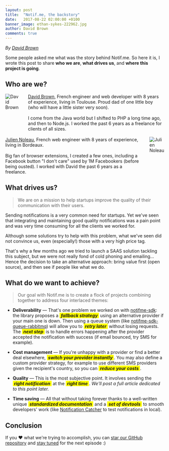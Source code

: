 ```yaml
---
layout: post
title:  "Notif.me, the backstory"
date:   2017-08-22 02:00:00 +0100
banner_image: ethan-sykes-222962.jpg
author: David Brown
comments: true
---
```

<style>
  .contributor { display: flex; justify-content: space-between; }
  .contributor img { max-width: 220px; }
  .contributor-1 img { margin-right: 30px; }
  .contributor-2 img { margin-left: 30px; }
  @media only screen and (max-width: 800px) {
    .contributor-1 { flex-direction: column; }
    .contributor-2 { flex-direction: column-reverse; }
    .contributor img { margin: 0 0 20px; }
  }
  strong.highlight { font-style: italic; background-color: yellow; padding: 0 4px; }
</style>

*By [David Brown](https://twitter.com/BDavid24)*

Some people asked me what was the story behind Notif.me. So here it is, I wrote this post to share **who we are**, **what drives us**, and **where this project is going**.
<!--more-->

## Who are we?

<div class="contributor contributor-1">
  <div><img src="../../../assets/2017-08-22-genesis/david-brown.jpg" alt="David Brown"></div>
  <div><a href="https://www.linkedin.com/in/david-brown-2a404b18/">David Brown</a>, French engineer and web developer with 8 years of experience, living in Toulouse. Proud dad of one little boy (who will have a little sister very soon).<br><br>I come from the Java world but I shifted to PHP a long time ago, and then to Node.js. I worked the past 6 years as a freelance for clients of all sizes.</div>
</div>
<br>
<div class="contributor contributor-2">
  <div><a href="https://www.linkedin.com/in/julien-noleau-26ba8521/">Julien Noleau</a>, French web engineer with 8 years of experience, living in Bordeaux.<br><br>Big fan of browser extensions, I created a few ones, including a Facebook button "I don't care" used by 1M Facebookers (before being ousted).
I worked with David the past 6 years as a freelance.</div>
  <div><img src="../../../assets/2017-08-22-genesis/julien-noleau.jpg" alt="Julien Noleau"></div>
</div>

## What drives us?

> We are on a mission to help startups improve the quality of their communication with their users.

Sending notifications is a very common need for startups. Yet we've seen that integrating and maintaining good quality notifications was a pain point and was very time consuming for all the clients we worked for.

Although some solutions try to help with this problem, what we've seen did not convince us, even (especially!) those with a very high price tag.

That's why a few months ago we tried to launch a SAAS solution tackling this subject, but we were not really fond of cold phoning and emailing... Hence the decision to take an alternative approach: bring value first (open source), and then see if people like what we do.

## What do we want to achieve?

> Our goal with Notif.me is to create a flock of projects combining together to address four interlaced themes:

* **Deliverability** — That's one problem we worked on with [notifme-sdk](https://github.com/notifme/notifme-sdk): the library proposes a <strong class="highlight">fallback strategy</strong> using an alternative provider if your main one is down.
Then using a queue system (like [notifme-sdk-queue-rabbitmq](https://github.com/notifme/notifme-sdk-queue-rabbitmq)) will allow you to <strong class="highlight">retry later</strong> without losing requests.
The <strong class="highlight">next step</strong> is to handle errors happening after the provider accepted the notification with success (if email bounced, try SMS for example).

* **Cost management** — If you're unhappy with a provider or find a better deal elsewhere, <strong class="highlight">switch your provider instantly</strong>. You may also define a custom provider strategy, for example to use different SMS providers given the recipient's country, so you can <strong class="highlight">reduce your costs</strong>.

* **Quality** — This is the most subjective point. It involves sending the <strong class="highlight">right notification</strong> at the <strong class="highlight">right time</strong>. *We'll post a full article dedicated to this point later.*

* **Time saving** — All that without taking forever thanks to a well-written unique <strong class="highlight">standardized documentation</strong> and a <strong class="highlight">set of devtools</strong> to smooth developers' work (like [Notification Catcher](https://github.com/notifme/catcher) to test notifications in local).

## Conclusion

If you :heart: what we're trying to accomplish, you can [star our GitHub repository](https://github.com/notifme/notifme-sdk) and [stay tuned](https://twitter.com/notif_me) for the next episode :)

